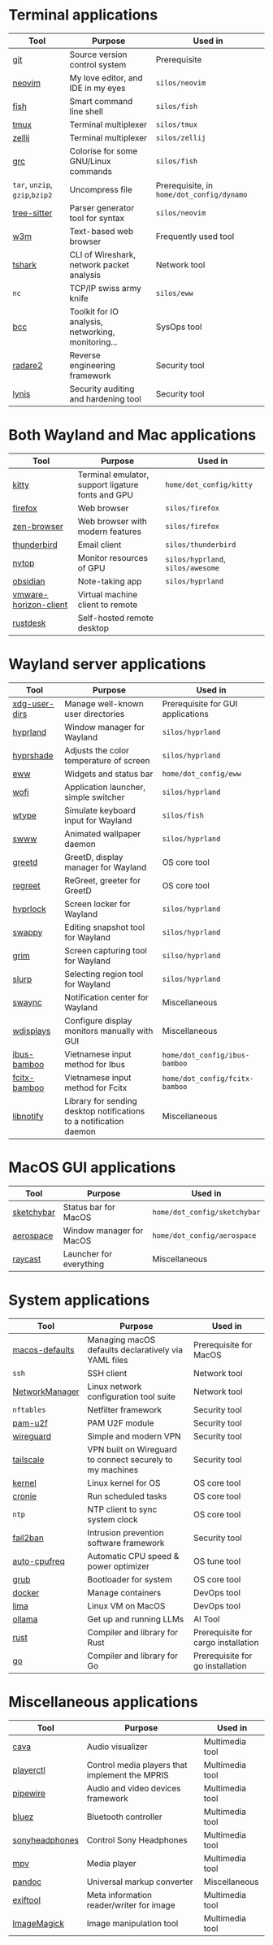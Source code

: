 # Terminal applications

|Tool|Purpose|Used in|
|----|-------|-------|
|[git](https://github.com/git/git)|Source version control system|Prerequisite|
|[neovim](https://github.com/neovim/neovim)|My love editor, and IDE in my eyes|`silos/neovim`|
|[fish](https://github.com/fish-shell/fish-shell)|Smart command line shell|`silos/fish`|
|[tmux](https://github.com/tmux/tmux)|Terminal multiplexer|`silos/tmux`|
|[zellij](https://github.com/zellij-org/zellij)|Terminal multiplexer|`silos/zellij`|
|[grc](https://github.com/garabik/grc)|Colorise for some GNU/Linux commands|`silos/fish`|
|`tar`, `unzip`, `gzip`,`bzip2`|Uncompress file|Prerequisite, in `home/dot_config/dynamo`|
|[tree-sitter](https://github.com/tree-sitter/tree-sitter)|Parser generator tool for syntax|`silos/neovim`|
|[w3m](https://github.com/acg/w3m)|Text-based web browser|Frequently used tool|
|[tshark](https://www.wireshark.org/docs/man-pages/tshark.html)|CLI of Wireshark, network packet analysis|Network tool|
|`nc`|TCP/IP swiss army knife|`silos/eww`|
|[bcc](https://github.com/iovisor/bcc)|Toolkit for IO analysis, networking, monitoring...|SysOps tool|
|[radare2](https://github.com/radareorg/radare2)|Reverse engineering framework|Security tool|
|[lynis](https://github.com/CISOfy/lynis)|Security auditing and hardening tool|Security tool|

# Both Wayland and Mac applications

|Tool|Purpose|Used in|
|----|-------|-------|
|[kitty](https://github.com/kovidgoyal/kitty)|Terminal emulator, support ligature fonts and GPU|`home/dot_config/kitty`|
|[firefox](https://www.mozilla.org/en-US/firefox/)|Web browser|`silos/firefox`|
|[zen-browser](https://zen-browser.app/)|Web browser with modern features|`silos/firefox`|
|[thunderbird](https://www.thunderbird.net/)|Email client|`silos/thunderbird`|
|[nvtop](https://github.com/Syllo/nvtop)|Monitor resources of GPU|`silos/hyprland`, `silos/awesome`|
|[obsidian](https://obsidian.md/)|Note-taking app|`silos/hyprland`|
|[vmware-horizon-client](https://www.omnissa.com/)|Virtual machine client to remote||
|[rustdesk](https://github.com/rustdesk/rustdesk)|Self-hosted remote desktop||

# Wayland server applications

|Tool|Purpose|Used in|
|----|-------|-------|
|[xdg-user-dirs](https://www.freedesktop.org/wiki/Software/xdg-user-dirs/)|Manage well-known user directories|Prerequisite for GUI applications|
|[hyprland](https://github.com/hyprwm/Hyprland)|Window manager for Wayland|`silos/hyprland`|
|[hyprshade](https://github.com/loqusion/hyprshade)|Adjusts the color temperature of screen|`silos/hyprland`|
|[eww](https://github.com/elkowar/eww)|Widgets and status bar|`home/dot_config/eww`|
|[wofi](https://sr.ht/~scoopta/wofi/)|Application launcher, simple switcher|`silos/hyprland`|
|[wtype](https://github.com/atx/wtype)|Simulate keyboard input for Wayland|`silos/fish`|
|[swww](https://github.com/LGFae/swww)|Animated wallpaper daemon|`silos/hyprland`|
|[greetd](https://sr.ht/~kennylevinsen/greetd/)|GreetD, display manager for Wayland|OS core tool|
|[regreet](https://github.com/rharish101/ReGreet)|ReGreet, greeter for GreetD|OS core tool|
|[hyprlock](https://github.com/hyprwm/hyprlock)|Screen locker for Wayland|`silos/hyprland`|
|[swappy](https://github.com/jtheoof/swappy)|Editing snapshot tool for Wayland|`silos/hyprland`|
|[grim](https://github.com/emersion/grim)|Screen capturing tool for Wayland|`silso/hyprland`|
|[slurp](https://github.com/emersion/slurp)|Selecting region tool for Wayland|`silos/hyprland`|
|[swaync](https://github.com/ErikReider/SwayNotificationCenter)|Notification center for Wayland|Miscellaneous|
|[wdisplays](https://github.com/cyclopsian/wdisplays)|Configure display monitors manually with GUI|Miscellaneous|
|[ibus-bamboo](https://github.com/BambooEngine/ibus-bamboo)|Vietnamese input method for Ibus|`home/dot_config/ibus-bamboo`|
|[fcitx-bamboo](https://github.com/fcitx/fcitx5-bamboo)|Vietnamese input method for Fcitx|`home/dot_config/fcitx-bamboo`|
|[libnotify](https://gitlab.gnome.org/GNOME/libnotify)|Library for sending desktop notifications to a notification daemon|Miscellaneous|

# MacOS GUI applications

|Tool|Purpose|Used in|
|----|-------|-------|
|[sketchybar](https://github.com/FelixKratz/SketchyBar)|Status bar for MacOS|`home/dot_config/sketchybar`|
|[aerospace](https://github.com/nikitabobko/AeroSpace)|Window manager for MacOS|`home/dot_config/aerospace`|
|[raycast](https://www.raycast.com/)|Launcher for everything|Miscellaneous|

# System applications

|Tool|Purpose|Used in|
|----|-------|-------|
|[macos-defaults](https://github.com/dsully/macos-defaults)|Managing macOS defaults declaratively via YAML files|Prerequisite for MacOS|
|`ssh`|SSH client|Network tool|
|[NetworkManager](https://networkmanager.dev/)|Linux network configuration tool suite|Network tool|
|`nftables`|Netfilter framework|Security tool|
|[pam-u2f](https://github.com/Yubico/pam-u2f)|PAM U2F module|Security tool|
|[wireguard](https://www.wireguard.com/)|Simple and modern VPN|Security tool|
|[tailscale](https://github.com/tailscale/tailscale)|VPN built on Wireguard to connect securely to my machines|Security tool|
|[kernel](https://github.com/torvalds/linux)|Linux kernel for OS|OS core tool|
|[cronie](https://github.com/cronie-crond/cronie)|Run scheduled tasks|OS core tool|
|`ntp`|NTP client to sync system clock|OS core tool|
|[fail2ban](https://github.com/fail2ban/fail2ban)|Intrusion prevention software framework|Security tool|
|[auto-cpufreq](https://github.com/AdnanHodzic/auto-cpufreq)|Automatic CPU speed & power optimizer|OS tune tool|
|[grub](https://www.gnu.org/software/grub/)|Bootloader for system|OS core tool|
|[docker](https://docs.docker.com/engine/)|Manage containers|DevOps tool|
|[lima](https://github.com/lima-vm/lima)|Linux VM on MacOS|DevOps tool|
|[ollama](https://github.com/ollama/ollama)|Get up and running LLMs|AI Tool|
|[rust](https://github.com/rust-lang/rust)|Compiler and library for Rust|Prerequisite for cargo installation|
|[go](https://github.com/golang/go)|Compiler and library for Go|Prerequisite for go installation|

# Miscellaneous applications

|Tool|Purpose|Used in|
|----|-------|-------|
|[cava](https://github.com/karlstav/cava)|Audio visualizer|Multimedia tool|
|[playerctl](https://github.com/altdesktop/playerctl)|Control media players that implement the MPRIS|Multimedia tool|
|[pipewire](https://github.com/PipeWire/pipewire)|Audio and video devices framework|Multimedia tool|
|[bluez](https://github.com/bluez/bluez)|Bluetooth controller|Multimedia tool|
|[sonyheadphones](https://github.com/Plutoberth/SonyHeadphonesClient)|Control Sony Headphones|Multimedia tool|
|[mpv](https://github.com/mpv-player/mpv)|Media player|Multimedia tool|
|[pandoc](https://github.com/jgm/pandoc)|Universal markup converter|Miscellaneous|
|[exiftool](https://github.com/exiftool/exiftool)|Meta information reader/writer for image|Multimedia tool|
|[ImageMagick](https://github.com/ImageMagick/ImageMagick)|Image manipulation tool|Multimedia tool|
